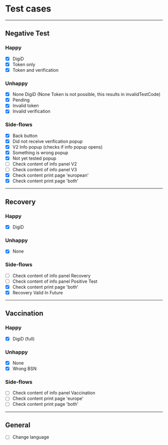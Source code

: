 # Test cases
- - -
## Negative Test

### Happy
- [x] DigiD
- [x] Token only
- [x] Token and verification

### Unhappy
- [x] None DigiD (None Token is not possible, this results in invalidTestCode)
- [x] Pending
- [x] Invalid token
- [x] Invalid verification

### Side-flows
- [x] Back button
- [x] Did not receive verification popup
- [x] V2 Info popup (checks if info popup opens)
- [x] Something is wrong popup
- [x] Not yet tested popup
- [ ] Check content of info panel V2
- [ ] Check content of info panel V3
- [x] Check content print page 'european'
- [x] Check content print page 'both'

- - -

## Recovery

### Happy
- [x] DigiD

### Unhappy
- [x] None

### Side-flows
- [ ] Check content of info panel Recovery
- [ ] Check content of info panel Positive Test
- [x] Check content print page 'both'
- [x] Recovery Valid In Future

- - -

## Vaccination

### Happy
- [x] DigiD (full)

### Unhappy
- [x] None
- [x] Wrong BSN

### Side-flows
- [ ] Check content of info panel Vaccination
- [ ] Check content print page 'europe'
- [ ] Check content print page 'both'

- - -

## General
- [ ] Change language